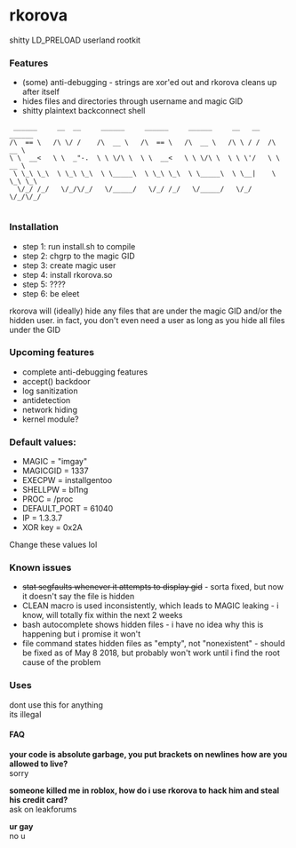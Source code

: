 # rkorova

shitty LD_PRELOAD userland rootkit 

### Features
* (some) anti-debugging - strings are xor'ed out and rkorova cleans up after itself
* hides files and directories through username and magic GID  
* shitty plaintext backconnect shell 

```
 ______     __  __     ______     ______     ______     __   __   ______    
/\  == \   /\ \/ /    /\  __ \   /\  == \   /\  __ \   /\ \ / /  /\  __ \   
\ \  __<   \ \  _"-.  \ \ \/\ \  \ \  __<   \ \ \/\ \  \ \ \'/   \ \  __ \  
 \ \_\ \_\  \ \_\ \_\  \ \_____\  \ \_\ \_\  \ \_____\  \ \__|    \ \_\ \_\ 
  \/_/ /_/   \/_/\/_/   \/_____/   \/_/ /_/   \/_____/   \/_/      \/_/\/_/ 
                                                                          
```
### Installation
* step 1: run install.sh to compile 
* step 2: chgrp to the magic GID 
* step 3: create magic user 
* step 4: install rkorova.so 
* step 5: ????
* step 6: be eleet   

rkorova will (ideally) hide any files that are under the magic GID and/or the hidden user. in fact, you don't even need a user as long as you hide all files under the GID

### Upcoming features
* complete anti-debugging features 
* accept() backdoor 
* log sanitization
* antidetection 
* network hiding 
* kernel module?

### Default values: 
* MAGIC = "imgay"
* MAGICGID = 1337 
* EXECPW = installgentoo
* SHELLPW = bl1ng
* PROC = /proc
* DEFAULT_PORT = 61040
* IP = 1.3.3.7
* XOR key = 0x2A  

Change these values lol 

### Known issues 
* ~~stat segfaults whenever it attempts to display gid~~ - sorta fixed, but now it doesn't say the file is hidden
* CLEAN macro is used inconsistently, which leads to MAGIC leaking - i know, will totally fix within the next 2 weeks 
* bash autocomplete shows hidden files - i have no idea why this is happening but i promise it won't
* file command states hidden files as "empty", not "nonexistent" - should be fixed as of May 8 2018, but probably won't work until i find the root cause of the problem

### Uses 
 
dont use this for anything  
its illegal

#### FAQ

**your code is absolute garbage, you put brackets on newlines how are you allowed to live?**  
sorry  

**someone killed me in roblox, how do i use rkorova to hack him and steal his credit card?**  
ask on leakforums  

**ur gay**  
no u   
